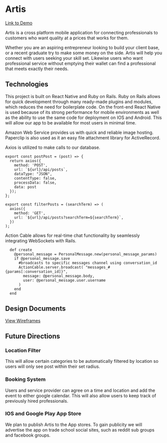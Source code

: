 # Artis
[Link to Demo](https://nyxinu.github.io/artis_splash_page/)

Artis is a cross platform mobile application for connecting professionals to customers who want quality at a prices that works for them.

Whether you are an aspiring entrepreneur looking to build your client base, or a recent graduate try to make some money on the side. Artis will help you connect with users seeking your skill set. Likewise users who want professional service without emptying their wallet can find a professional that meets exactly their needs.

## Technologies
This project is built on React Native and Ruby on Rails. Ruby on Rails allows for quick development through many ready-made plugins and modules, which reduces the need for boilerplate code. On the front-end React Native is used because of its strong performance for mobile environments as well as the ability to use the same code for deployment on IOS and Android. This will allow our app to be available for most users in minimal time.

Amazon Web Service provides us with quick and reliable image hosting. Paperclip is also used as it an easy file attachment library for ActiveRecord.

Axios is utilized to make calls to our database.
```
export const postPost = (post) => {
  return axios({
    method: 'POST',
    url: `${url}/api/posts`,
    dataType: "JSON",
    contentType: false,
    processData: false,
    data: post
  });
};

export const filterPosts = (searchTerm) => (
  axios({
    method: 'GET',
    url: `${url}/api/posts?searchTerm=${searchTerm}`,
  })
);
```
Action Cable allows for real-time chat functionality by seamlessly integrating WebSockets with Rails.
```
  def create
    @personal_message = PersonalMessage.new(personal_message_params)
    if @personal_message.save
      #broadcasts to specific messages channel using conversation_id
      ActionCable.server.broadcast( "messages_#{params[:conversation_id]}",
        message: @personal_message.body,
        user: @personal_message.user.username
      )
    end
  end
```

## Design Documents
[View Wireframes](https://github.com/sohbr/artis/blob/master/docs/Artis.png)

## Future Directions
### Location Filter
This will allow certain categories to be automatically filtered by location so users will only see post within their set radius.

### Booking System
Users and service provider can agree on a time and location and add the event to either google calendar. This will also allow users to keep track of previously hired professionals.

### IOS and Google Play App Store 
We plan to publish Artis to the App stores. To gain publicity we will advertise the app on trade school social sites, such as reddit sub groups and facebook groups.
